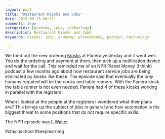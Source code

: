 ```yaml
---
layout: post
title: "Restaurant Kiosks and Jobs"
date: 2015-09-13 08:13
comments: true
categories: [economy, jobs, technology]
description: Restaurant Kiosks and Jobs
keywords: kiosks, jobs, economy, planetmoney, podcast, technology

---
```

We tried out the new ordering [Kiosks](https://cloud.githubusercontent.com/assets/1274131/9836671/0b9eca5a-59f0-11e5-91ba-4a1274b95dcb.jpg) at Panera yesterday and it went well.
You do the ordering and payment at them, then pick up a notification device and wait for the call.
This reminded me of an NPR Planet Money (I think) podcast a few months ago about how restaurant service jobs are being eliminated by kiosks like these. The episode said that eventually the only humans required will be the cooks and table runners.
With the Panera kiosk the table runner is not even needed. Panera had 4 of these kiosks working in  parallel with the registers.

When I looked at the people at the registers I wondered what their plans are?
This brings up the subject of jobs in general and how automation is the biggest threat to some positions that do not require specific skills.

The NPR episode was [I, Waiter](http://www.npr.org/sections/money/2015/05/15/407086723/episode-624-i-waiter)


  #stayinschool #keeplearning
  